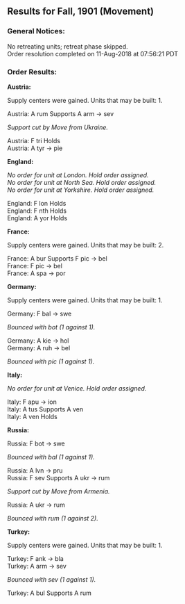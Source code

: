 Results for Fall, 1901 (Movement)
---------------------------------

### General Notices:

No retreating units; retreat phase skipped.  
Order resolution completed on 11-Aug-2018 at 07:56:21 PDT  

### Order Results:

**Austria:**

Supply centers were gained. Units that may be built: 1.  

Austria: A rum Supports A arm -> sev

_Support cut by Move from Ukraine._

Austria: F tri Holds  
Austria: A tyr -> pie  

**England:**

_No order for unit at London. Hold order assigned._  
_No order for unit at North Sea. Hold order assigned._  
_No order for unit at Yorkshire. Hold order assigned._  
  
England: F lon Holds  
England: F nth Holds  
England: A yor Holds  

**France:**

Supply centers were gained. Units that may be built: 2.  

France: A bur Supports F pic -> bel  
France: F pic -> bel  
France: A spa -> por  

**Germany:**

Supply centers were gained. Units that may be built: 1.  

Germany: F bal -> swe

_Bounced with bot (1 against 1)._

Germany: A kie -> hol  
Germany: A ruh -> bel

_Bounced with pic (1 against 1)._

**Italy:**

_No order for unit at Venice. Hold order assigned._  
  
Italy: F apu -> ion  
Italy: A tus Supports A ven  
Italy: A ven Holds  

**Russia:**

Russia: F bot -> swe

_Bounced with bal (1 against 1)._

Russia: A lvn -> pru  
Russia: F sev Supports A ukr -> rum

_Support cut by Move from Armenia._

Russia: A ukr -> rum

_Bounced with rum (1 against 2)._

**Turkey:**

Supply centers were gained. Units that may be built: 1.  

Turkey: F ank -> bla  
Turkey: A arm -> sev

_Bounced with sev (1 against 1)._

Turkey: A bul Supports A rum
